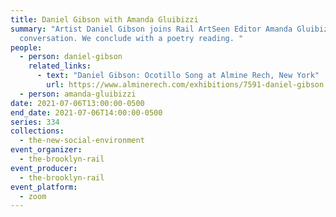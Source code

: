 ```yaml
---
title: Daniel Gibson with Amanda Gluibizzi
summary: "Artist Daniel Gibson joins Rail ArtSeen Editor Amanda Gluibizzi for a
  conversation. We conclude with a poetry reading. "
people:
  - person: daniel-gibson
    related_links:
      - text: "Daniel Gibson: Ocotillo Song at Almine Rech, New York"
        url: https://www.alminerech.com/exhibitions/7591-daniel-gibson
  - person: amanda-gluibizzi
date: 2021-07-06T13:00:00-0500
end_date: 2021-07-06T14:00:00-0500
series: 334
collections:
  - the-new-social-environment
event_organizer:
  - the-brooklyn-rail
event_producer:
  - the-brooklyn-rail
event_platform:
  - zoom
---
```

